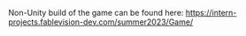 Non-Unity build of the game can be found here:
https://intern-projects.fablevision-dev.com/summer2023/Game/